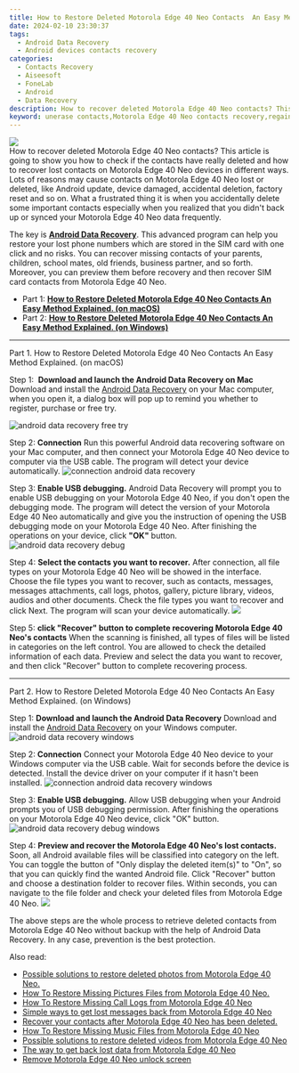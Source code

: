 ```yaml
---
title: How to Restore Deleted Motorola Edge 40 Neo Contacts  An Easy Method Explained.
date: 2024-02-10 23:30:37
tags: 
  - Android Data Recovery
  - Android devices contacts recovery
categories: 
  - Contacts Recovery
  - Aiseesoft
  - FoneLab
  - Android
  - Data Recovery
description: How to recover deleted Motorola Edge 40 Neo contacts? This article is going to show you how to check if the contacts have really deleted and how to recover lost contacts on Motorola Edge 40 Neo devices in different ways.
keyword: unerase contacts,Motorola Edge 40 Neo contacts recovery,regain missing contacts,save erased contacts from Motorola Edge 40 Neo,retrieve wiped phone number Motorola Edge 40 Neo,android contacts retrieval,lost all contacts in Motorola Edge 40 Neo again,deletes contacts of Motorola Edge 40 Neo,how to restore your files from Motorola Edge 40 Neo,how to recover contacts on Motorola Edge 40 Neo,how to recover contacts in Motorola Edge 40 Neo,how to recover contacts Motorola Edge 40 Neo
---
```


<img src="https://img0mobiles.techidaily.com/images/best-assets/devices/motorola/motorola-edge-40-neo/3.jpg" class="atpl-imgstyle"  />

<div class="atpl-content atpl-for-fonelab-android recover-contacts">

<div class="atpl-post-description-part-1">
How to recover deleted Motorola Edge 40 Neo contacts? This article is going to show you how to check if the contacts have really deleted and how to recover lost contacts on Motorola Edge 40 Neo devices in different ways.
</div>




<div class="atpl-post-description-part-2">
<div class="tpl-content-sub-paragraph-question">
  Lots of reasons may cause contacts on Motorola Edge 40 Neo lost or deleted, like Android update, device damaged, accidental deletion, factory reset and so on. What a frustrated thing it is when you accidentally delete some important contacts especially when you realized that you didn't back up or synced your Motorola Edge 40 Neo data frequently.
</div>

</div>

<div class="atpl-post-description-part-3">
<div class="tpl-content-sub-paragraph-normal">
    <p>
        The key is <a href="https://tools.techidaily.com/aiseesoft-android-data-recovery/" target="_blank" rel="noopener"><strong>Android Data Recovery</strong></a>. This advanced program can help you restore your lost phone numbers which are stored in the SIM card with one click and no risks. You can recover missing contacts of your parents, children, school mates, old friends, business partner, and so forth. Moreover, you can preview them before recovery and then recover SIM card contacts from Motorola Edge 40 Neo.
    </p>
</div>
</div>


<ul>
  <li>Part 1: <strong><a href="#p1"> How to Restore Deleted Motorola Edge 40 Neo Contacts  An Easy Method Explained.  (on macOS)</a></strong></li>
  <li>Part 2: <strong><a href="#p2"> How to Restore Deleted Motorola Edge 40 Neo Contacts  An Easy Method Explained.  (on Windows)</a></strong></li>
</ul>




<!-- Part 1 -->
<a id="p1" name="p1" ></a><hr>

<div>
  <span class="atpl-step-part-style">Part 1. How to Restore Deleted Motorola Edge 40 Neo Contacts  An Easy Method Explained. (on macOS)</span>
</div>  

<span class="atpl-stepstyle-a"><span>Step 1: </span></span> <strong>Download and launch the Android Data Recovery on Mac</strong>
Download and install the <a href="https://tools.techidaily.com/aiseesoft-android-data-recovery/" target="_blank" rel="noopener">Android Data Recovery</a> on your Mac computer, when you open it, a dialog box will pop up to remind you whether to register, purchase or free try.

<img src="https://tools.techidaily.com/images/apps/aiseesoft/android-data-recovery/mac-free-try.png" class="atpl-imgstyle" alt="android data recovery free try" />

<span class="atpl-stepstyle-a"><span>Step 2: </span></span> <strong>Connection</strong>
Run this powerful Android data recovering software on your Mac computer, and then connect your Motorola Edge 40 Neo device to computer via the USB cable. The program will detect your device automatically.
<img src="https://tools.techidaily.com/images/apps/aiseesoft/android-data-recovery/mac-connection-interface.jpg" class="atpl-imgstyle" alt="connection android data recovery" />

<span class="atpl-stepstyle-a"><span>Step 3: </span></span> <strong>Enable USB debugging.</strong>
Android Data Recovery will prompt you to enable USB debugging on your Motorola Edge 40 Neo, if you don't open the debugging mode. The program will detect the version of your Motorola Edge 40 Neo automatically and give you the instruction of opening the USB debugging mode on your Motorola Edge 40 Neo. After finishing the operations on your device, click <strong>"OK"</strong> button.
<img src="https://tools.techidaily.com/images/apps/aiseesoft/android-data-recovery/mac-android-usb-debug.jpg"  class="atpl-imgstyle" alt="android data recovery debug" />

<span class="atpl-stepstyle-a"><span>Step 4: </span></span> <strong>Select the contacts you want to recover.</strong>
After connection, all file types on your Motorola Edge 40 Neo will be showed in the interface. Choose the file types you want to recover, such as contacts, messages, messages attachments, call logs, photos, gallery, picture library, videos, audios and other documents. Check the file types you want to recover and click Next. The program will scan your device automatically.
<img src="https://tools.techidaily.com/images/apps/aiseesoft/android-data-recovery/mac-choose-type-contacts.jpg" class="atpl-imgstyle"  />

<span class="atpl-stepstyle-a"><span>Step 5: </span></span> <strong>click "Recover" button to  complete recovering Motorola Edge 40 Neo's contacts</strong>
When the scanning is finished, all types of files will be listed in categories on the left control. You are allowed to check the detailed information of each data. Preview and select the data you want to recover, and then click "Recover" button to complete recovering process.


<a id="p2" name="p2"></a><hr>

<!-- Part 2 -->
<div>
  <span class="atpl-step-part-style">Part 2. How to Restore Deleted Motorola Edge 40 Neo Contacts  An Easy Method Explained. (on Windows)</span>
</div>

<span class="atpl-stepstyle-a"><span>Step 1: </span></span> <strong>Download and launch the Android Data Recovery</strong>
Download and install the <a href="https://tools.techidaily.com/aiseesoft-android-data-recovery/" target="_blank" rel="noopener">Android Data Recovery</a> on your Windows computer.
<img src="https://tools.techidaily.com/images/apps/aiseesoft/android-data-recovery/win-start-interface.png"  class="atpl-imgstyle" alt="android data recovery windows" />

<span class="atpl-stepstyle-a"><span>Step 2: </span></span> <strong>Connection</strong>
Connect your Motorola Edge 40 Neo device to your Windows computer via the USB cable. Wait for seconds before the device is detected. Install the device driver on your computer if it hasn't been installed.
<img src="https://tools.techidaily.com/images/apps/aiseesoft/android-data-recovery/win-connection-interface.png" class="atpl-imgstyle" alt="connection android data recovery windows" />

<span class="atpl-stepstyle-a"><span>Step 3: </span></span> <strong>Enable USB debugging.</strong>
Allow USB debugging when your Android prompts you of USB debugging permission. After finishing the operations on your Motorola Edge 40 Neo device, click "OK" button.
<img src="https://tools.techidaily.com/images/apps/aiseesoft/android-data-recovery/win-android-usb-debug.png" class="atpl-imgstyle" alt="android data recovery debug windows" />

<span class="atpl-stepstyle-a"><span>Step 4: </span></span> <strong>Preview and recover the Motorola Edge 40 Neo's lost contacts.</strong>
Soon, all Android available files will be classified into category on the left. You can toggle the button of "Only display the deleted item(s)" to "On", so that you can quickly find the wanted Android file. Click "Recover" button and choose a destination folder to recover files. Within seconds, you can navigate to the file folder and check your deleted files from Motorola Edge 40 Neo.
<img src="https://tools.techidaily.com/images/apps/aiseesoft/android-data-recovery/win-recover-contacts.jpg" class="atpl-imgstyle"  />

<div class="atpl-post-description-part-4">
<div class="tpl-content-sub-paragraph-normal">
    <p>
        The above steps are the whole process to retrieve deleted contacts from Motorola Edge 40 Neo without backup with the help of Android Data Recovery. In any case, prevention is the best protection.
    </p>
</div>
</div>

<ins class="adsbygoogle"
     style="display:block"
     data-ad-client="ca-pub-7571918770474297"
     data-ad-slot="8358498916"
     data-ad-format="auto"
     data-full-width-responsive="true"></ins>

<span class="atpl-alsoreadstyle">Also read:</span>
<div><ul>
<li><a href="/possible-solutions-to-restore-deleted-photos-from-motorola-edge-40-neo-by-fonelab-android-recover-photos/" target="_blank" rel="noopener"><u>Possible solutions to restore deleted photos from Motorola Edge 40 Neo.</u></a></li>
<li><a href="/how-to-restore-missing-pictures-files-from-motorola-edge-40-neo-by-fonelab-android-recover-pictures/" target="_blank" rel="noopener"><u>How To  Restore Missing Pictures Files from Motorola Edge 40 Neo.</u></a></li>
<li><a href="/how-to-restore-missing-call-logs-from-motorola-edge-40-neo-by-fonelab-android-recover-call-logs/" target="_blank" rel="noopener"><u>How To  Restore Missing Call Logs from Motorola Edge 40 Neo</u></a></li>
<li><a href="/simple-ways-to-get-lost-messages-back-from-motorola-edge-40-neo-by-fonelab-android-recover-messages/" target="_blank" rel="noopener"><u>Simple ways to get lost messages back from Motorola Edge 40 Neo</u></a></li>
<li><a href="/recover-your-contacts-after-motorola-edge-40-neo-has-been-deleted-by-fonelab-android-recover-contacts/" target="_blank" rel="noopener"><u>Recover your contacts after Motorola Edge 40 Neo has been deleted.</u></a></li>
<li><a href="/how-to-restore-missing-music-files-from-motorola-edge-40-neo-by-fonelab-android-recover-music/" target="_blank" rel="noopener"><u>How To  Restore Missing Music Files from Motorola Edge 40 Neo</u></a></li>
<li><a href="/possible-solutions-to-restore-deleted-videos-from-motorola-edge-40-neo-by-fonelab-android-recover-video/" target="_blank" rel="noopener"><u>Possible solutions to restore deleted videos from Motorola Edge 40 Neo</u></a></li>
<li><a href="/the-way-to-get-back-lost-data-from-motorola-edge-40-neo-by-fonelab-android-recover-data/" target="_blank" rel="noopener"><u>The way to get back lost data from Motorola Edge 40 Neo</u></a></li>
<li><a href="/remove-motorola-edge-40-neo-unlock-screen-by-drfone-android-unlock-android-unlock/" target="_blank" rel="noopener"><u>Remove Motorola Edge 40 Neo unlock screen</u></a></li>
</ul></div>

</div>
